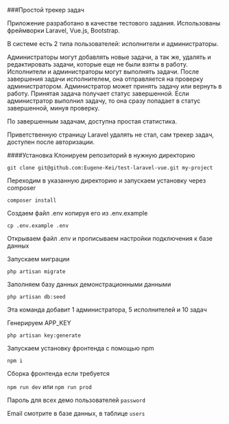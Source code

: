 ###Простой трекер задач 

Приложение разработано в качестве тестового задания.
Использованы фреймворки Laravel, Vue.js, Bootstrap.

В системе есть 2 типа пользователей: исполнители и администраторы.

Администраторы могут добавлять новые задачи, а так же, удалять и редактировать задачи, которые еще не были взяты в работу.
Исполнители и администраторы могут выполнять задачи. 
После завершения задачи исполнителем, она отправляется на проверку администратором. 
Администратор может принять задачу или вернуть в работу. 
Принятая задача получает статус завершенной. 
Если администратор выполнил задачу, то она сразу попадает в статус завершенной, минуя проверку.

По завершенным задачам, доступна простая статистика.

Приветственную страницу Laravel удалять не стал, сам трекер задач, доступен после авторизации.

####Установка
Клонируем репозиторий в нужную директорию

```git clone git@github.com:Eugene-Kei/test-laravel-vue.git my-project```

Переходим в указанную директорию и запускаем установку через composer

```composer install```

Создаем файл .env копируя его из .env.example

```cp .env.example .env```

Открываем файл .env и прописываем настройки подключения к базе данных

Запускаем миграции

```php artisan migrate```

Заполняем базу данных демонстрационными данными

```php artisan db:seed```

Эта команда добавит 1 администратора, 5 исполнителей и 10 задач

Генерируем APP_KEY

```php artisan key:generate```

Запускаем установку фронтенда с помощью npm

```npm i``` 

Сборка фронтенда если требуется

```npm run dev``` 
или
```npm run prod``` 

Пароль для всех демо пользователей `password`

Email смотрите в базе данных, в таблице `users`
